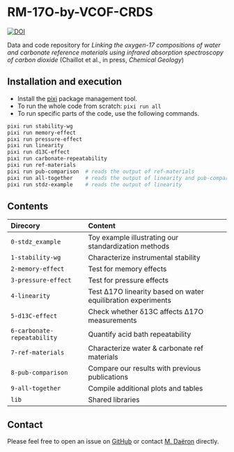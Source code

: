 # RM-17O-by-VCOF-CRDS

[![DOI](https://zenodo.org/badge/DOI/10.5281/zenodo.14007201.svg)](https://doi.org/10.5281/zenodo.14007201)

Data and code repository for *Linking the oxygen-17 compositions of water and carbonate reference materials using infrared absorption spectroscopy of carbon dioxide* (Chaillot et al., in press, *Chemical Geology*)

## Installation and execution

* Install the [pixi](https://pixi.sh) package management tool.
* To run the whole code from scratch: `pixi run all`
* To run specific parts of the code, use the following commands.

```sh
pixi run stability-wg
pixi run memory-effect
pixi run pressure-effect
pixi run linearity
pixi run d13C-effect
pixi run carbonate-repeatability
pixi run ref-materials
pixi run pub-comparison  # reads the output of ref-materials
pixi run all-together    # reads the output of linearity and pub-comparison
pixi run stdz-example    # reads the output of linearity
```

## Contents


| Direcory                  | Content                                                      |
|:------------------------- |:-------------------------------------------------------------|
|`0-stdz_example`           | Toy example illustrating our standardization methods         |
|`1-stability-wg`           | Characterize instrumental stability                          |
|`2-memory-effect`          | Test for memory effects                                      |
|`3-pressure-effect`        | Test for pressure effects                                    |
|`4-linearity`              | Test Δ17O linearity based on water equilibration experiments |
|`5-d13C-effect`            | Check whether δ13C affects Δ17O measurements                 |
|`6-carbonate-repeatability`| Quantify acid bath repeatability                             |
|`7-ref-materials`          | Characterize water & carbonate ref materials                 |
|`8-pub-comparison`         | Compare our results with previous publications               |
|`9-all-together`           | Compile additional plots and tables                          |
|`lib`                      | Shared libraries                                             |


## Contact

Please feel free to open an issue on [GitHub]() or contact [M. Daëron](daeron@lsce.ipsl.fr) directly.
